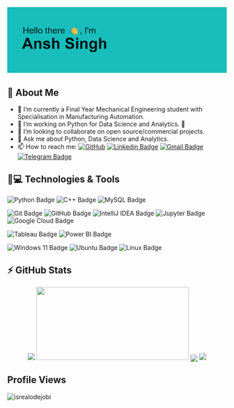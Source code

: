 <div align="center"> <img src="https://raw.githubusercontent.com/invinciblevenom/invinciblevenom/main/header.png"> </div>

## 🌟 About Me
- 🔭 I’m currently a Final Year Mechanical Engineering student with Specialisation in Manufacturing Automation.
- 🌱 I’m working on Python for Data Science and Analytics. 🐍
- 👯 I’m looking to collaborate on open source/commercial projects.
- 💬 Ask me about Python, Data Science and Analytics.
- 📫 How to reach me: [![GitHub](https://img.shields.io/github/followers/invinciblevenom?label=follow&style=social)](https://github.com/invinciblevenom) [![Linkedin Badge](https://img.shields.io/badge/-anshsingh1410-blue?style=flat-square&logo=Linkedin&logoColor=white&link=https://www.linkedin.com/in/anshsingh1410/)](https://www.linkedin.com/in/anshsingh1410/) [![Gmail Badge](https://img.shields.io/badge/-anshsingh.14.lko@gmail.com-c14438?style=flat-square&logo=Gmail&logoColor=white&link=mailto:anshsingh.14.lko@gmail.com)](mailto:anshsingh.14.lko@gmail.com) [![Telegram Badge](https://img.shields.io/badge/-@invinciblevenom-0088CC?style=flat&logo=Telegram&logoColor=white)](https://t.me/invinciblevenom "Contact on Telegram")

## 🚀💻 Technologies & Tools

  ![Python Badge](https://img.shields.io/badge/Python-3776AB?logo=python&logoColor=fff&style=flat)
  ![C++ Badge](https://img.shields.io/badge/C%2B%2B-00599C?logo=cplusplus&logoColor=fff&style=flat)
  ![MySQL Badge](https://img.shields.io/badge/MySQL-4479A1?logo=mysql&logoColor=fff&style=flat)

  ![Git Badge](https://img.shields.io/badge/Git-F05032?logo=git&logoColor=fff&style=flat)
  ![GitHub Badge](https://img.shields.io/badge/GitHub-181717?logo=github&logoColor=fff&style=flat)
  ![IntelliJ IDEA Badge](https://img.shields.io/badge/IntelliJ%20IDEA-000?logo=intellijidea&logoColor=fff&style=flat)
  ![Jupyter Badge](https://img.shields.io/badge/Jupyter-F37626?logo=jupyter&logoColor=fff&style=flat)
  ![Google Cloud Badge](https://img.shields.io/badge/Google%20Cloud-4285F4?logo=googlecloud&logoColor=fff&style=flat)

  ![Tableau Badge](https://img.shields.io/badge/Tableau-E97627?logo=tableau&logoColor=fff&style=flat)
  ![Power BI Badge](https://img.shields.io/badge/Power%20BI-F2C811?logo=powerbi&logoColor=000&style=flat)

  ![Windows 11 Badge](https://img.shields.io/badge/Windows%2011-0078D4?logo=windows11&logoColor=fff&style=flat)
  ![Ubuntu Badge](https://img.shields.io/badge/Ubuntu-E95420?logo=ubuntu&logoColor=fff&style=flat)
  ![Linux Badge](https://img.shields.io/badge/Linux-FCC624?logo=linux&logoColor=000&style=flat)


## ⚡ GitHub Stats
<p align="center">
  <img src="https://github-readme-stats.vercel.app/api?username=invinciblevenom&show_icons=true&theme=dark" height="168px width="350px">
  <img src="https://github-readme-stats.vercel.app/api/top-langs?username=invinciblevenom&langs_count=8&show_icons=true&locale=en&layout=compact&theme=dark" height="168px" width="350px">
  <img align="center" src="https://github-readme-streak-stats.herokuapp.com?user=invinciblevenom&theme=dark&hide_border=true" width="400">
  <img src="https://github-profile-trophy.vercel.app/?username=invinciblevenom&theme=onestar">
</p>

##  Profile Views
<p> <img src="https://komarev.com/ghpvc/?username=invinciblevenom&label=Profile%20views&color=0e75b6&style=flat" alt="isrealodejobi" />
</p>
